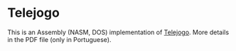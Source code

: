 # Telejogo

This is an Assembly (NASM, DOS) implementation of [Telejogo](http://www.victortrucco.com/Diversos/TelejogoAV/TelejogoAV.asp).
More details in the PDF file (only in Portuguese).
